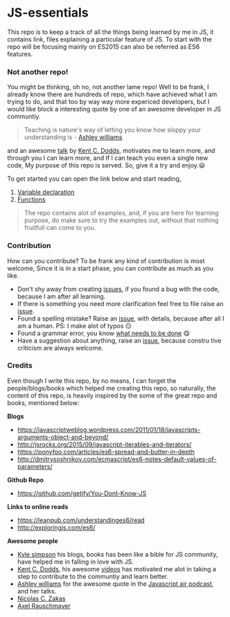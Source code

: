 # JS-essentials

This repo is to keep a track of all the things being learned by me in JS, it contains link,
files explaining a particular feature of JS.
To start with the repo will be focusing mainly on ES2015 can also be referred as ES6 features.

### Not another repo!
You might be thinking, oh no, not another lame repo! Well to be frank, I already know there are hundreds of repo,
which have achieved what I am trying to do, and that too by way way more expericed developers, but I would like block a interesting quote by one of an awesome developer in JS communtiy.

> Teaching is nature's way of letting you know how sloppy your understanding is - [Ashley williams](https://github.com/ashleygwilliams)

and an awesome [talk](https://www.youtube.com/watch?v=HjgZQeMrw6c&feature=youtu.be) by [Kent C. Dodds](https://github.com/kentcdodds), motivates me to learn more, and through you I can learn more, and If I can teach you even a single new code, My purpose of this repo is served. So, give it a try and enjoy.😃

To get started you can open the link below and start reading,

1. [Variable declaration](https://github.com/anirudh-modi/JS-essentials/blob/master/Variable-and-scoping/main.md)
2. [Functions](https://github.com/anirudh-modi/JS-essentials/blob/master/Functions/Functions.md)

> The repo contains alot of examples, and, if you are here for learning purpose, do make sure to try the examples out, without that nothing fruitfull can come to you.

### Contribution
How can you contribute? 
To be frank any kind of contribution is most welcome, Since it is in a start phase, you can contribute as much as you like.

* Don't shy away from creating [issues](https://github.com/anirudh-modi/JS-essentials/issues), if you found a bug with the code, because I am after all learning.
* If there is something you need more clarification feel free to file raise an [issue](https://github.com/anirudh-modi/JS-essentials/issues).
* Found a spelling mistake? Raise an [issue](https://github.com/anirudh-modi/JS-essentials/issues), with details, because after all I am a human. PS: I make alot of typos 😐
* Found a grammar error, you know [what needs to be done](https://github.com/anirudh-modi/JS-essentials/issues) 😋
* Have a suggestion about anything, raise an [issue](https://github.com/anirudh-modi/JS-essentials/issues), because constru tive criticism are always welcome.


### Credits
Even though I write this repo, by no means, I can forget the people/blogs/books which helped me creating this repo, so naturally, the content of this repo, is heavily inspired by the some of the great repo and books, mentioned below:

**Blogs**
* https://javascriptweblog.wordpress.com/2011/01/18/javascripts-arguments-object-and-beyond/
* http://jsrocks.org/2015/09/javascript-iterables-and-iterators/
* https://ponyfoo.com/articles/es6-spread-and-butter-in-depth
* http://dmitrysoshnikov.com/ecmascript/es6-notes-default-values-of-parameters/

**Github Repo**
* https://github.com/getify/You-Dont-Know-JS

**Links to online reads** 
* https://leanpub.com/understandinges6/read
* http://exploringjs.com/es6/

**Awesome people**
* [Kyle simpson](https://github.com/getify) his blogs, books has been like a bible for JS community, have helped me in falling in love with JS.
* [Kent C. Dodds](https://github.com/kentcdodds), his awesome [videos](https://www.youtube.com/watch?v=HjgZQeMrw6c&feature=youtu.be) has motivated me alot in taking a step to contribute to the communtiy and learn better.
* [Ashley williams](https://github.com/ashleygwilliams) for the awesome quote in the [Javascript air podcast](https://javascriptair.com/episodes/2015-12-16/), and her talks.
* [Nicolas C. Zakas](https://github.com/nzakas/)
* [Axel Rauschmayer](https://github.com/rauschma)
